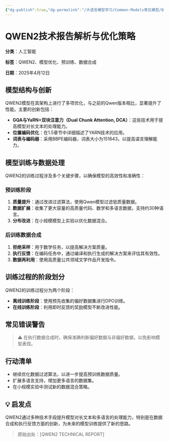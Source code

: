```yaml
---
{"dg-publish":true,"dg-permalink":"/大语言模型学习/Common-Models常见模型/Qwen系列/Qwen2","dg-home":false,"dg-description":"在此输入笔记的描述","dg-hide":false,"dg-hide-title":false,"dg-show-backlinks":true,"dg-show-local-graph":true,"dg-show-inline-title":true,"dg-pinned":false,"dg-passphrase":"在此输入访问密码","dg-enable-mathjax":false,"dg-enable-mermaid":false,"dg-enable-uml":false,"dg-note-icon":0,"dg-enable-dataview":false,"tags":["NLP"],"permalink":"/大语言模型学习/Common-Models常见模型/Qwen系列/Qwen2/","dgShowBacklinks":true,"dgShowLocalGraph":true,"dgShowInlineTitle":true,"dgPassFrontmatter":true,"noteIcon":0,"created":"2025-04-25T11:16:19.931+08:00","updated":"2025-04-25T11:16:36.933+08:00"}
---
```




# QWEN2技术报告解析与优化策略
**分类**：人工智能

**标签**：QWEN2、模型优化、预训练、数据合成

**日期**：2025年4月12日

## 模型结构与创新
QWEN2模型在其架构上进行了多项优化，与之前的Qwen版本相比，显著提升了性能。主要的创新包括：

- **GQA与YaRN+双块注意力（Dual Chunk Attention, DCA）**：这些技术用于提高模型对长文本的处理能力。
- **位置编码优化**：在1.5章节中详细描述了YARN技术的应用。
- **词表与编码器**：采用BBPE编码器，词表大小为151643，以提高语言理解能力。


## 模型训练与数据处理
QWEN2的训练过程涉及多个关键步骤，以确保模型的高效性和准确性：

### 预训练阶段
1. **质量提升**：通过改进过滤算法，使用Qwen模型过滤低质量数据。
2. **数据扩展**：收集了更大容量的高质量代码、数学和多语言数据，支持约30种语言。
3. **分布改进**：在小规模模型上实验以优化数据混合。


### 后训练数据合成
1. **拒绝采样**：用于数学任务，以提高解决方案质量。
2. **执行反馈**：在编码任务中，通过编译和执行生成的解决方案来评估其有效性。
3. **数据再利用**：使用高质量公共领域文学作品开发指令。


## 训练过程的阶段划分
QWEN2的训练过程分为两个阶段：

- **离线训练阶段**：使用预先收集的偏好数据集进行DPO训练。
- **在线训练阶段**：利用即时反馈的奖励模型不断改进性能。


## 常见错误警告
> ⚠️ 在执行数据合成时，确保准确判断偏好数据与非偏好数据，以免影响模型表现。


## 行动清单
- 继续优化数据过滤算法，以进一步提高预训练数据质量。
- 扩展多语言支持，增加更多语言的数据集。
- 在小规模实验中测试新的数据混合策略。


## 💡 启发点
QWEN2通过多种技术手段提升模型对长文本和多语言的处理能力，特别是在数据合成和执行反馈方面的创新，为未来的模型训练提供了新的思路。

> 原始出处：[QWEN2 TECHNICAL REPORT]
